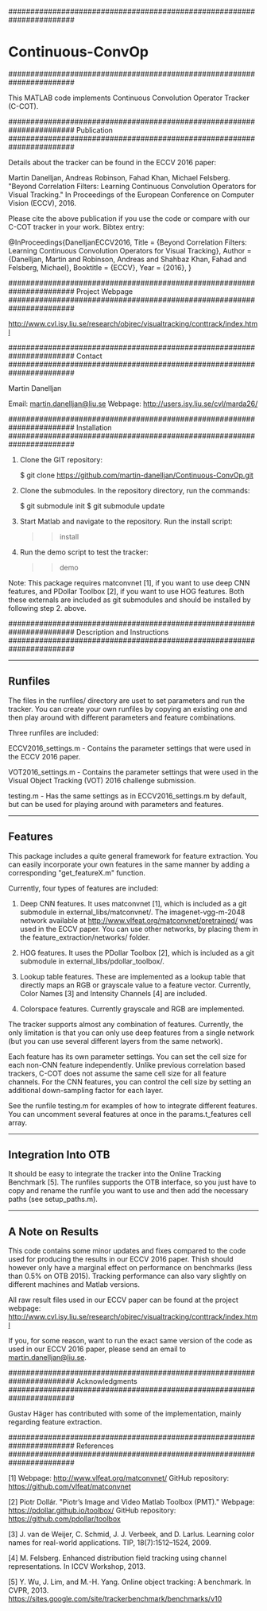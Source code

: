 #######################################################################
# Continuous-ConvOp
#######################################################################

This MATLAB code implements Continuous Convolution Operator Tracker (C-COT).


#######################################################################
Publication
#######################################################################

Details about the tracker can be found in the ECCV 2016 paper:

Martin Danelljan, Andreas Robinson, Fahad Khan, Michael Felsberg. 
"Beyond Correlation Filters: Learning Continuous Convolution Operators for Visual Tracking."
In Proceedings of the European Conference on Computer Vision (ECCV), 2016.


Please cite the above publication if you use the code or compare with our C-COT tracker in your work. Bibtex entry:

@InProceedings{DanelljanECCV2016,
  Title = {Beyond Correlation Filters: Learning Continuous Convolution Operators for Visual Tracking},
  Author = {Danelljan, Martin and Robinson, Andreas and Shahbaz Khan, Fahad and Felsberg, Michael},
  Booktitle = {ECCV},
  Year = {2016},
}


#######################################################################
Project Webpage
#######################################################################

http://www.cvl.isy.liu.se/research/objrec/visualtracking/conttrack/index.html


#######################################################################
Contact
#######################################################################

Martin Danelljan

Email: martin.danelljan@liu.se
Webpage: http://users.isy.liu.se/cvl/marda26/


#######################################################################
Installation
#######################################################################

1. Clone the GIT repository:

   $ git clone https://github.com/martin-danelljan/Continuous-ConvOp.git

2. Clone the submodules.
   In the repository directory, run the commands:

   $ git submodule init
   $ git submodule update

3. Start Matlab and navigate to the repository.
   Run the install script:

   >> install

4. Run the demo script to test the tracker:

   >> demo


Note:
This package requires matconvnet [1], if you want to use deep CNN features, and PDollar Toolbox [2], if you want to use HOG features. Both these externals are included as git submodules and should be installed by following step 2. above.


#######################################################################
Description and Instructions
#######################################################################

------------------------------------
Runfiles
------------------------------------

The files in the runfiles/ directory are uset to set parameters and run the tracker. You can create your own runfiles by copying an existing one and then play around with different parameters and feature combinations. 

Three runfiles are included:

ECCV2016_settings.m  -  Contains the parameter settings that were used in the ECCV 2016 paper.

VOT2016_settings.m  -  Contains the parameter settings that were used in the Visual Object Tracking (VOT) 2016 challenge submission.

testing.m  -  Has the same settings as in ECCV2016_settings.m by default, but can be used for playing around with parameters and features.


------------------------------------
Features
------------------------------------

This package includes a quite general framework for feature extraction. You can easily incorporate your own features in the same manner by adding a corresponding "get_featureX.m" function.

Currently, four types of features are included:

1. Deep CNN features. It uses matconvnet [1], which is included as a git submodule in external_libs/matconvnet/. The imagenet-vgg-m-2048 network available at http://www.vlfeat.org/matconvnet/pretrained/ was used in the ECCV paper. You can use other networks, by placing them in the feature_extraction/networks/ folder.

2. HOG features. It uses the PDollar Toolbox [2], which is included as a git submodule in external_libs/pdollar_toolbox/.

3. Lookup table features. These are implemented as a lookup table that directly maps an RGB or grayscale value to a feature vector. Currently, Color Names [3] and Intensity Channels [4] are included.

4. Colorspace features. Currently grayscale and RGB are implemented.

The tracker supports almost any combination of features. Currently, the only limitation is that you can only use deep features from a single network (but you can use several different layers from the same network).

Each feature has its own parameter settings. You can set the cell size for each non-CNN feature independently. Unlike previous correlation based trackers, C-COT does not assume the same cell size for all feature channels. For the CNN features, you can control the cell size by setting an additional down-sampling factor for each layer.

See the runfile testing.m for examples of how to integrate different features. You can uncomment several features at once in the params.t_features cell array.


------------------------------------
Integration Into OTB
------------------------------------

It should be easy to integrate the tracker into the Online Tracking Benchmark [5]. The runfiles supports the OTB interface, so you just have to copy and rename the runfile you want to use and then add the necessary paths (see setup_paths.m).


------------------------------------
A Note on Results
------------------------------------

This code contains some minor updates and fixes compared to the code used for producing the results in our ECCV 2016 paper. Thish should however only have a marginal effect on performance on benchmarks (less than 0.5% on OTB 2015). Tracking performance can also vary slightly on different machines and Matlab versions.

All raw result files used in our ECCV paper can be found at the project webpage:
http://www.cvl.isy.liu.se/research/objrec/visualtracking/conttrack/index.html

If you, for some reason, want to run the exact same version of the code as used in our ECCV 2016 paper, please send an email to martin.danelljan@liu.se.


#######################################################################
Acknowledgments
#######################################################################

Gustav Häger has contributed with some of the implementation, mainly regarding feature extraction.


#######################################################################
References
#######################################################################

[1] Webpage: http://www.vlfeat.org/matconvnet/
    GitHub repository: https://github.com/vlfeat/matconvnet

[2] Piotr Dollár.
    "Piotr’s Image and Video Matlab Toolbox (PMT)."
    Webpage: https://pdollar.github.io/toolbox/
    GitHub repository: https://github.com/pdollar/toolbox

[3] J. van de Weijer, C. Schmid, J. J. Verbeek, and D. Larlus.
    Learning color names for real-world applications.
    TIP, 18(7):1512–1524, 2009.

[4] M. Felsberg.
    Enhanced distribution field tracking using channel representations.
    In ICCV Workshop, 2013.

[5] Y. Wu, J. Lim, and M.-H. Yang.
    Online object tracking: A benchmark.
    In CVPR, 2013.
    https://sites.google.com/site/trackerbenchmark/benchmarks/v10
